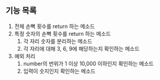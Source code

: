 ## 기능 목록

1. 전체 손뼉 횟수를 return 하는 메소드
2. 특정 숫자의 손뼉 횟수를 return 하는 메소드
    1. 각 자리 숫자를 분리하는 메소드
    2. 각 자리에 대해 3, 6, 9에 해당하는지 확인하는 메소드
3. 예외 처리
    1. number의 번위가 1 이상 10,000 이하인지 확인하는 메소드
    2. 입력이 숫지인지 확인하는 메소드